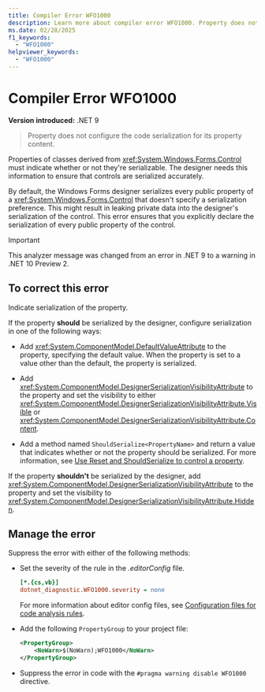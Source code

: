 ```yaml
---
title: Compiler Error WFO1000
description: Learn more about compiler error WFO1000. Property does not configure the code serialization for its content.
ms.date: 02/28/2025
f1_keywords:
  - "WFO1000"
helpviewer_keywords:
  - "WFO1000"
---
```


# Compiler Error WFO1000

**Version introduced:** .NET 9

> Property does not configure the code serialization for its property content.

Properties of classes derived from <xref:System.Windows.Forms.Control> must indicate whether or not they're serializable. The designer needs this information to ensure that controls are serialized accurately.

By default, the Windows Forms designer serializes every public property of a <xref:System.Windows.Forms.Control> that doesn't specify a serialization preference. This might result in leaking private data into the designer's serialization of the control. This error ensures that you explicitly declare the serialization of every public property of the control.

> [!IMPORTANT]
> This analyzer message was changed from an error in .NET 9 to a warning in .NET 10 Preview 2.

## To correct this error

Indicate serialization of the property.

If the property **should** be serialized by the designer, configure serialization in one of the following ways:

- Add <xref:System.ComponentModel.DefaultValueAttribute> to the property, specifying the default value. When the property is set to a value other than the default, the property is serialized.

- Add <xref:System.ComponentModel.DesignerSerializationVisibilityAttribute> to the property and set the visibility to either <xref:System.ComponentModel.DesignerSerializationVisibilityAttribute.Visible> or <xref:System.ComponentModel.DesignerSerializationVisibilityAttribute.Content>.

- Add a method named `ShouldSerialize<PropertyName>` and return a value that indicates whether or not the property should be serialized. For more information, see [Use Reset and ShouldSerialize to control a property](../controls-design/how-to-designer-properties-shouldserialize-reset.md).

If the property **shouldn't** be serialized by the designer, add <xref:System.ComponentModel.DesignerSerializationVisibilityAttribute> to the property and set the visibility to <xref:System.ComponentModel.DesignerSerializationVisibilityAttribute.Hidden>.

## Manage the error

Suppress the error with either of the following methods:

- Set the severity of the rule in the _.editorConfig_ file.

  ```ini
  [*.{cs,vb}]
  dotnet_diagnostic.WFO1000.severity = none
  ```

  For more information about editor config files, see [Configuration files for code analysis rules](/dotnet/fundamentals/code-analysis/configuration-files).

- Add the following `PropertyGroup` to your project file:

  ```xml
  <PropertyGroup>
      <NoWarn>$(NoWarn);WFO1000</NoWarn>
  </PropertyGroup>
  ```

- Suppress the error in code with the `#pragma warning disable WFO1000` directive.
